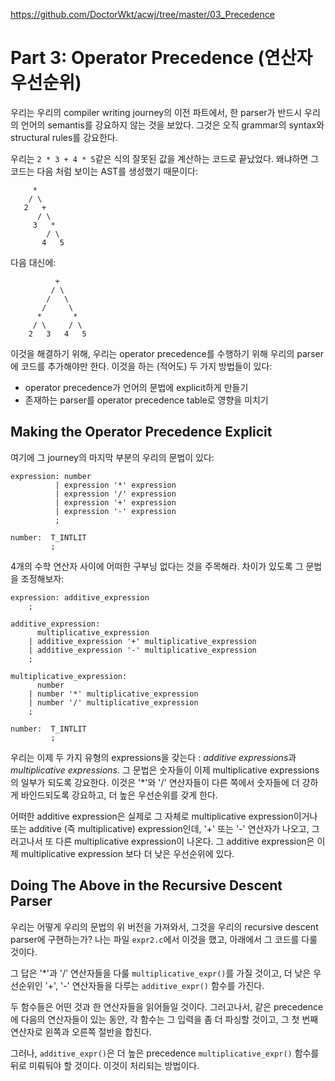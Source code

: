https://github.com/DoctorWkt/acwj/tree/master/03_Precedence



# Part 3: Operator Precedence (연산자 우선순위)

우리는 우리의 compiler writing journey의 이전 파트에서, 한 parser가 반드시 우리의 언어의 semantis를 강요하지 않는 것을 보았다. 그것은 오직 grammar의 syntax와 structural rules를 강요한다.

우리는 `2 * 3 + 4 * 5`같은 식의 잘못된 값을 계산하는 코드로 끝났었다. 왜냐하면 그 코드는 다음 처럼 보이는 AST를 생성했기 때문이다:

```
     *
    / \
   2   +
      / \
     3   *
        / \
       4   5
```

다음 대신에:

```
          +
         / \
        /   \
       /     \
      *       *
     / \     / \
    2   3   4   5
```

이것을 해결하기 위해, 우리는 operator precedence를 수행하기 위해 우리의 parser에 코드를 추가해야만 한다. 이것을 하는 (적어도) 두 가지 방법들이 있다:

* operator precedence가 언어의 문법에 explicit하게 만들기
* 존재하는 parser를 operator precedence table로 영향을 미치기



## Making the Operator Precedence Explicit

여기에 그 journey의 마지막 부분의 우리의 문법이 있다:

```
expression: number
          | expression '*' expression
          | expression '/' expression
          | expression '+' expression
          | expression '-' expression
          ;

number:  T_INTLIT
         ;
```

4개의 수학 연산자 사이에 어떠한 구부닝 없다는 것을 주목해라. 차이가 있도록 그 문법을 조정해보자:

```
expression: additive_expression
    ;

additive_expression:
      multiplicative_expression
    | additive_expression '+' multiplicative_expression
    | additive_expression '-' multiplicative_expression
    ;

multiplicative_expression:
      number
    | number '*' multiplicative_expression
    | number '/' multiplicative_expression
    ;

number:  T_INTLIT
         ;
```

우리는 이제 두 가지 유형의 expressions을 갖는다 : *additive expressions*과 *multiplicative expressions*. 그 문법은 숫자들이 이제 multiplicative expressions의 일부가 되도록 강요한다. 이것은 '*'와 '/' 연산자들이 다른 쪽에서 숫자들에 더 강하게 바인드되도록 강요하고, 더 높은 우선순위를 갖게 한다.

어떠한 additive expression은 실제로 그 자체로 multiplicative expression이거나 또는 additive (즉 multiplicative) expression인데, '+' 또는 '-' 연산자가 나오고, 그러고나서 또 다른 multiplicative expression이 나온다. 그 additive expression은 이제 multiplicative expression 보다 더 낮은 우선순위에 있다.



## Doing The Above in the Recursive Descent Parser

우리는 어떻게 우리의 문법의 위 버전을 가져와서, 그것을 우리의 recursive descent parser에 구현하는가? 나는 파일 `expr2.c`에서 이것을 했고, 아래에서 그 코드를 다룰 것이다.

그 답은 '*'과 '/' 연산자들을 다룰 `multiplicative_expr()`를 가질 것이고, 더 낮은 우선순위인 '+', '-' 연산자들을 다루는 `additive_expr()` 함수를 가진다.

두 함수들은 어떤 것과 한 연산자들을 읽어들일 것이다. 그러고나서,  같은 precedence에 다음의 연산자들이 있는 동안, 각 함수는 그 입력을 좀 더 파싱할 것이고, 그 첫 번째 연산자로 왼쪽과 오른쪽 절반을 합친다.

그러나, `additive_expr()`은 더 높은 precedence `multiplicative_expr()` 함수를 뒤로 미뤄둬야 할 것이다. 이것이 처리되는 방법이다.





























